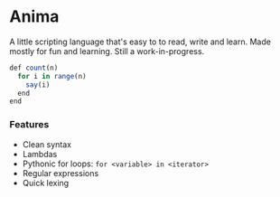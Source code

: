 # Anima

A little scripting language that's easy to to read, write and learn. Made mostly for fun and learning. Still a
work-in-progress.

```js
def count(n)
  for i in range(n)
    say(i)
  end
end
```


### Features

* Clean syntax
* Lambdas
* Pythonic for loops: `for <variable> in <iterator>`
* Regular expressions
* Quick lexing
